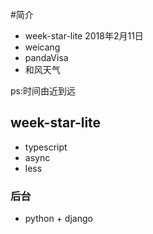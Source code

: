 #简介
* week-star-lite 2018年2月11日
* weicang
* pandaVisa
* 和风天气

ps:时间由近到远

## week-star-lite
- typescript
- async
- less

### 后台
- python + django


